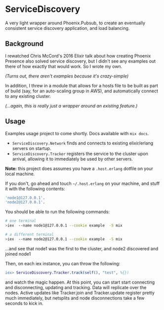 # ServiceDiscovery

A very light wrapper around Phoenix.Pubsub, to create an eventually consistent service discovery application, and load balancing. 


## Background
I rewatched Chris McCord's 2016 Elixir talk about how creating Phoenix Presence also solved service discovery, but I didn't see any examples out there of how exactly that would work. So I wrote my own.

_(Turns out, there aren't examples because it's crazy-simple)_

In addition, I threw in a module that allows for a hosts file to be built as part of build (say, for an auto-scaling group in AWS), and automatically connect to any existing cluster. 

_(...again, this is really just a wrapper around an existing feature.)_

## Usage

Examples usage project to come shortly. Docs available with `mix docs`.

* `ServiceDiscovery.Network` finds and connects to existing elixir/erlang servers on startup.
* `ServiceDiscovery.Tracker` registers the service to the cluster upon arrival, allowing it to immediately be used by other servers.

**Note:** this project does assumes you have a `.host.erlang` dotfile on your local machine.

If you don't, go ahead and touch `~/.host.erlang` on your machine, and stuff it with the following contents:

``` erlang
'node1@127.0.0.1'.
'node2@127.0.0.1'.
```

You should be able to run the following commands:

``` bash
# one terminal
>iex  --name node1@127.0.0.1 --cookie example  -S mix
```

``` bash
# a different terminal
>iex  --name node2@127.0.0.1 --cookie example  -S mix
```

...and see that node1 was the first to the cluster, and node2 discovered and joined node1

Then, on each iex instance, you can throw the following: 

``` erlang
iex> ServiceDiscovery.Tracker.track(self(), "test", %{})
```

and watch the magic happen. At this point, you can start start connecting and disconnecting, updating and tracking. Data will replicate over the nodes. Active updates like Tracker.join and Tracker.update register pretty much immediately, but netsplits and node disconnections take a few seconds to kick in. 
